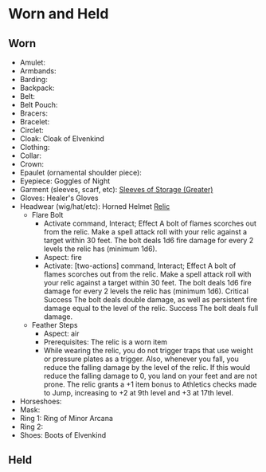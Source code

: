 # Worn and Held

## Worn

- Amulet:
- Armbands:
- Barding:
- Backpack:
- Belt:
- Belt Pouch:
- Bracers:
- Bracelet:
- Circlet:
- Cloak: Cloak of Elvenkind
- Clothing:
- Collar:
- Crown:
- Epaulet (ornamental shoulder piece):
- Eyepiece: Goggles of Night
- Garment (sleeves, scarf, etc): [Sleeves of Storage (Greater)](https://2e.aonprd.com/Equipment.aspx?ID=745)
- Gloves: Healer's Gloves
- Headwear (wig/hat/etc): Horned Helmet [Relic](https://pf2.d20pfsrd.com/rules/relics/)
  - Flare Bolt
    - Activate command, Interact; Effect A bolt of flames scorches out from the relic. Make a spell attack roll with your relic against a target within 30 feet. The bolt deals 1d6 fire damage for every 2 levels the relic has (minimum 1d6).
    - Aspect: fire
    - Activate: [two-actions] command, Interact; Effect A bolt of flames scorches out from the relic. Make a spell attack roll with your relic against a target within 30 feet. The bolt deals 1d6 fire damage for every 2 levels the relic has (minimum 1d6). Critical Success The bolt deals double damage, as well as persistent fire damage equal to the level of the relic. Success The bolt deals full damage.
  - Feather Steps
    - Aspect: air
    - Prerequisites: The relic is a worn item
    - While wearing the relic, you do not trigger traps that use weight or pressure plates as a trigger. Also, whenever you fall, you reduce the falling damage by the level of the relic. If this would reduce the falling damage to 0, you land on your feet and are not prone. The relic grants a +1 item bonus to Athletics checks made to Jump, increasing to +2 at 9th level and +3 at 17th level.
- Horseshoes:
- Mask:
- Ring 1: Ring of Minor Arcana
- Ring 2:
- Shoes: Boots of Elvenkind

## Held
